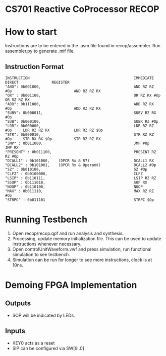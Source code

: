 # CS701 Reactive CoProcessor RECOP
# How to start
Instructions are to be entered in the .asm file found in recop/assembler. Run assembler.py to generate .mif file.

## Instruction Format

    INSTRUCTION                                               IMMEDIATE            DIRECT               REGISTER
    "AND": 0b001000,                                          AND RZ RZ #Op                            AND RZ RZ RX
    "OR" : 0b001100,                                          OR RZ RX #Op                             OR RZ RZ RX
    "ADD": 0b111000,                                          ADD RZ RX #Op                            ADD RZ RZ RX
    "SUBV": 0b000011,                                         SUBV RZ RX #Op 
    "SUB": 0b000100,                                          SUBR RZ #Op
    "LDR": 0b000000,                                          LDR RZ RZ #Op     LDR RZ RZ RX           LDR RZ RZ $Op
    "STR": 0b000010,                                          STR RZ RZ #Op     STR RX RX $Op          STR RZ RZ RX
    "JMP" : 0b011000,                                         JMP #Op                                  JMP RX 
    "PRESENT" : 0b011100,                                     PRESENT RZ RZ #Op 
    "DCALL1" : 0b101000,    (DPCR Rx & R7)                    DCALL1 RX         
    "DCALL2" : 0b101001,    (DPCR Rx & Operand)               DCALL2 #Op        
    "SZ" : 0b010100,                                          SZ #Op            
    "CLFZ" : 0b0100000,                                       CLFZ
    "LSIP" : 0b110111,                                        LSIP RZ RZ
    "SSOP" : 0b111010,                                        SOP RX
    "NOOP" : 0b110100,                                        NOOP
    "MAX" : 0b011110,                                         MAX RZ RZ #Op
    "STRPC" : 0b011101                                        STRPC $Op

# Running Testbench
1. Open recop/recop.qpf and run analysis and synthesis. 
2. Processing, update memory initialization file. This can be used to update instructions whenever necessary.
3. Open controlUnitWaveform.vwf and press simulation, run functional simulation to see testbench. 
4. Simulation can be run for longer to see more instructions, clock is at 10ns.

# Demoing FPGA Implementation
## Outputs
- SOP will be indicated by LEDs. 

## Inputs
- KEY0 acts as a reset
- SIP can be configured via SW[9..0]

